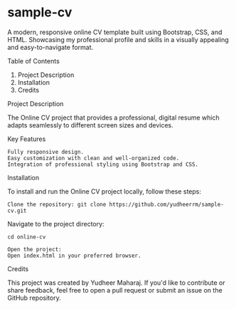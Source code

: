 # sample-cv
A modern, responsive online CV template built using Bootstrap, CSS, and HTML. Showcasing my professional profile and skills in a visually appealing and easy-to-navigate format.

Table of Contents

 1.   Project Description
 2.   Installation
 3.   Credits

Project Description

The Online CV project that provides a professional, digital resume which adapts seamlessly to different screen sizes and devices. 

Key Features

    Fully responsive design.
    Easy customization with clean and well-organized code.
    Integration of professional styling using Bootstrap and CSS.

Installation

To install and run the Online CV project locally, follow these steps:

    Clone the repository: git clone https://github.com/yudheerrm/sample-cv.git

Navigate to the project directory:

    cd online-cv

    Open the project:
    Open index.html in your preferred browser.


Credits

This project was created by Yudheer Maharaj. If you'd like to contribute or share feedback, feel free to open a pull request or submit an issue on the GitHub repository.
